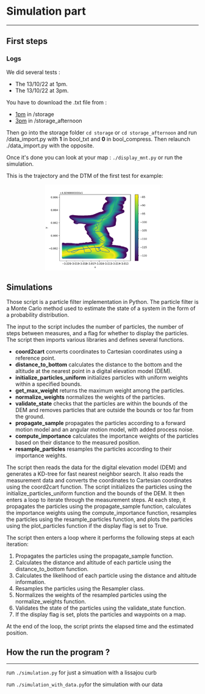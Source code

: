 # Simulation part
***
## First steps
### Logs
We did several tests :
  * The 13/10/22 at 1pm.
  * The 13/10/22 at 3pm.

You have to download the .txt file from :
  * [1pm](https://mega.nz/folder/LddXFIjJ#8aNVKljeaiCF3S-_OeuZqg) in /storage
  * [3pm](https://mega.nz/folder/6JMSFIoS#Je4uvVFECIoUeqyPqkgzfQ) in /storage_afternoon


Then go into the storage folder `cd storage` or `cd storage_afternoon` and run /data_import.py with **1** in bool_txt and **0** in bool_compress. Then relaunch ./data_import.py with the opposite.

Once it's done you can look at your map : `./display_mnt.py` or run the simulation.

This is the trajectory and the DTM of the first test for example:

<div style="text-align:center">
<p align="center">
<img src="https://github.com/augustinmorge/Guerledan_recalage/blob/main/Simulation/storage/MNT_G1.png" width="300" title="DVL : Pathfinder">
</p>
</div>


## Simulations

Those script is a particle filter implementation in Python. The particle filter is a Monte Carlo method used to estimate the state of a system in the form of a probability distribution.

The input to the script includes the number of particles, the number of steps between measures, and a flag for whether to display the particles. The script then imports various libraries and defines several functions.

* **coord2cart** converts coordinates to Cartesian coordinates using a reference point.
* **distance_to_bottom** calculates the distance to the bottom and the altitude at the nearest point in a digital elevation model (DEM).
* **initialize_particles_uniform** initializes particles with uniform weights within a specified bounds.
* **get_max_weight** returns the maximum weight among the particles.
* **normalize_weights** normalizes the weights of the particles.
* **validate_state** checks that the particles are within the bounds of the DEM and removes particles that are outside the bounds or too far from the ground.
* **propagate_sample** propagates the particles according to a forward motion model and an angular motion model, with added process noise.
* **compute_importance** calculates the importance weights of the particles based on their distance to the measured position.
* **resample_particles** resamples the particles according to their importance weights.

The script then reads the data for the digital elevation model (DEM) and generates a KD-tree for fast nearest neighbor search. It also reads the measurement data and converts the coordinates to Cartesian coordinates using the coord2cart function.
The script initializes the particles using the initialize_particles_uniform function and the bounds of the DEM. It then enters a loop to iterate through the measurement steps. At each step, it propagates the particles using the propagate_sample function, calculates the importance weights using the compute_importance function, resamples the particles using the resample_particles function, and plots the particles using the plot_particles function if the display flag is set to True.

The script then enters a loop where it performs the following steps at each iteration:

1. Propagates the particles using the propagate_sample function.
2. Calculates the distance and altitude of each particle using the distance_to_bottom function.
3. Calculates the likelihood of each particle using the distance and altitude information.
4. Resamples the particles using the Resampler class.
5. Normalizes the weights of the resampled particles using the normalize_weights function.
6. Validates the state of the particles using the validate_state function.
7. If the display flag is set, plots the particles and waypoints on a map.

At the end of the loop, the script prints the elapsed time and the estimated position.

## How the run the program ?
***
run `./simulation.py` for just a simuation with a lissajou curb

run `./simulation_with_data.py`for the simulation with our data
